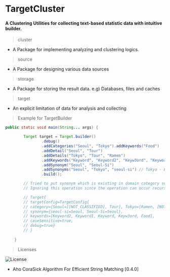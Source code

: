 # TargetCluster

#### A Clustering Utilities for collecting text-based statistic data with intuitive builder.

> cluster
- A Package for implementing analyzing and clustering logics.

> source
- A Package for designing various data sources

> storage
- A Package for storing the result data. e.g) Databases, files and caches

> target
- An explicit limitation of data for analysis and collecting



> Example for TargetBuilder

```java
public static void main(String... args) {

        Target target = Target.builder()
                .debug()
                .addCategories("Seoul", "Tokyo").addKeywords("Food")
                .addDetail("Seoul", "Tour")
                .addDetails("Tokyo", "Tour", "Ramen")
                .addKeywords("Keyword", "Keyword2", "Keyw3ord", "Keyword1")
                .addSynonym("Seoul", "Seoul-Si")
                .addSynonyms("Seoul", "Tokyo", "seoul-si") // Tokyo - Error(Existing in category)
                .build();

        // Tried to put synonym which is existing in domain category set[Tokyo]. 
        // Ignoring this operation since the operation can occur recursive error.

        // Target{
        // targetConfig=TargetConfig{
        // category={Seoul=[[NOT_CLASSIFIED], Tour], Tokyo=[Ramen, [NOT_CLASSIFIED], Tour]},
        // synonym={seoul-si=Seoul, Seoul-Si=Seoul},
        // keywords=[Keyword2, Keyword1, Keyword, Keyw3ord, Food],
        // caseSensitive=true,
        // debug=true}
        // }
        
    }
```

> Licenses

![License](https://img.shields.io/badge/License-Apache%202.0-blue.svg)

- Aho CoraSick Algorithm For Efficient String Matching [0.4.0]
